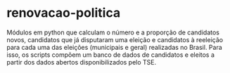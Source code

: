 # renovacao-politica
Módulos em python que calculam o número e a proporção de candidatos novos, candidatos que já disputaram uma eleição e candidatos à reeleição para cada uma das eleições (municipais e geral) realizadas no Brasil. Para isso, os scripts compõem um banco de dados de candidatos e eleitos a partir dos dados abertos disponibilizados pelo TSE.
